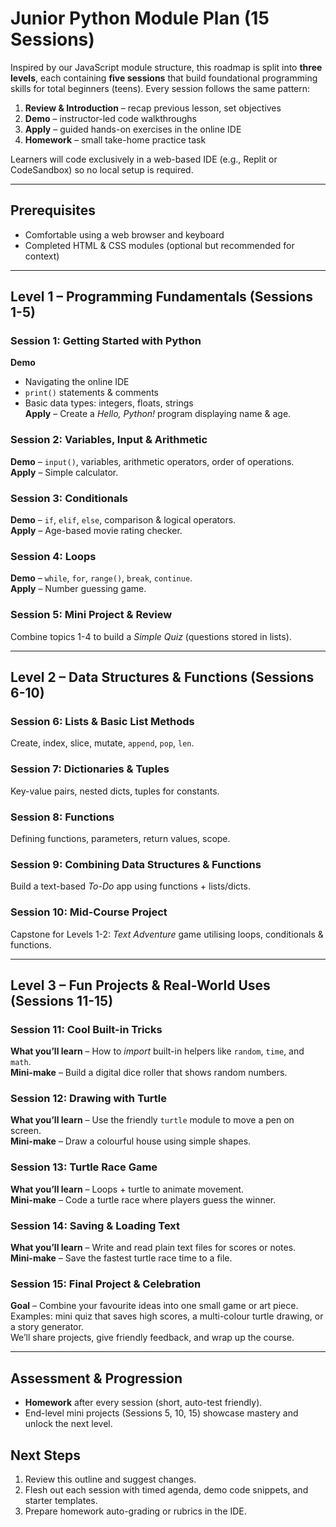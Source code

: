# Junior Python Module Plan (15 Sessions)

Inspired by our JavaScript module structure, this roadmap is split into **three levels**, each containing **five sessions** that build foundational programming skills for total beginners (teens). Every session follows the same pattern:

1. **Review & Introduction** – recap previous lesson, set objectives
2. **Demo** – instructor-led code walkthroughs
3. **Apply** – guided hands-on exercises in the online IDE
4. **Homework** – small take-home practice task

Learners will code exclusively in a web-based IDE (e.g., Replit or CodeSandbox) so no local setup is required.

---

## Prerequisites
- Comfortable using a web browser and keyboard
- Completed HTML & CSS modules (optional but recommended for context)

---

## Level 1 – Programming Fundamentals (Sessions 1-5)

### Session 1: Getting Started with Python
**Demo**  
- Navigating the online IDE  
- `print()` statements & comments  
- Basic data types: integers, floats, strings  
**Apply** – Create a *Hello, Python!* program displaying name & age.  

### Session 2: Variables, Input & Arithmetic
**Demo** – `input()`, variables, arithmetic operators, order of operations.  
**Apply** – Simple calculator.  

### Session 3: Conditionals
**Demo** – `if`, `elif`, `else`, comparison & logical operators.  
**Apply** – Age-based movie rating checker.  

### Session 4: Loops
**Demo** – `while`, `for`, `range()`, `break`, `continue`.  
**Apply** – Number guessing game.  

### Session 5: Mini Project & Review
Combine topics 1-4 to build a *Simple Quiz* (questions stored in lists).

---

## Level 2 – Data Structures & Functions (Sessions 6-10)

### Session 6: Lists & Basic List Methods
Create, index, slice, mutate, `append`, `pop`, `len`.  

### Session 7: Dictionaries & Tuples
Key-value pairs, nested dicts, tuples for constants.  

### Session 8: Functions
Defining functions, parameters, return values, scope.  

### Session 9: Combining Data Structures & Functions
Build a text-based *To-Do* app using functions + lists/dicts.  

### Session 10: Mid-Course Project
Capstone for Levels 1-2: *Text Adventure* game utilising loops, conditionals & functions.  

---

## Level 3 – Fun Projects & Real-World Uses (Sessions 11-15)

### Session 11: Cool Built-in Tricks
**What you’ll learn** – How to *import* built-in helpers like `random`, `time`, and `math`.  
**Mini-make** – Build a digital dice roller that shows random numbers.  

### Session 12: Drawing with Turtle
**What you’ll learn** – Use the friendly `turtle` module to move a pen on screen.  
**Mini-make** – Draw a colourful house using simple shapes.  

### Session 13: Turtle Race Game
**What you’ll learn** – Loops + turtle to animate movement.  
**Mini-make** – Code a turtle race where players guess the winner.  

### Session 14: Saving & Loading Text
**What you’ll learn** – Write and read plain text files for scores or notes.  
**Mini-make** – Save the fastest turtle race time to a file.  

### Session 15: Final Project & Celebration
**Goal** – Combine your favourite ideas into one small game or art piece.  
Examples: mini quiz that saves high scores, a multi-colour turtle drawing, or a story generator.  
We’ll share projects, give friendly feedback, and wrap up the course.​

---

## Assessment & Progression
- **Homework** after every session (short, auto-test friendly).  
- End-level mini projects (Sessions 5, 10, 15) showcase mastery and unlock the next level.

## Next Steps
1. Review this outline and suggest changes.  
2. Flesh out each session with timed agenda, demo code snippets, and starter templates.  
3. Prepare homework auto-grading or rubrics in the IDE.
